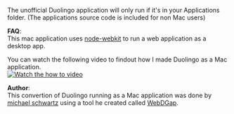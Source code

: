 The unofficial Duolingo application will only run if it's in your Applications folder. (The applications source code is included for non Mac users)

**FAQ**:  
This mac application uses [node-webkit](http://nwjs.io/) to run a web application as a desktop app.  

You can watch the following video to findout how I made Duolingo as a Mac application.  
[![Watch the how to video](http://img.youtube.com/vi/-AszZcClVXA/0.jpg)](https://www.youtube.com/watch?v=-AszZcClVXA)

**Author**:  
This convertion of Duolingo running as a Mac application was done by [michael schwartz](http://mikethedj4.github.io/) using a tool he created called [WebDGap](http://webdgap.sourceforge.net/).
